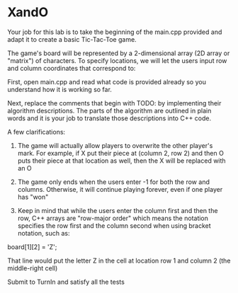 # XandO

Your job for this lab is to take the beginning of the main.cpp provided and adapt it to create a basic Tic-Tac-Toe game.

The game's board will be represented by a 2-dimensional array (2D array or "matrix") of characters. To specify locations, we will let the users input row and column coordinates that correspond to:

First, open main.cpp and read what code is provided already so you understand how it is working so far.

Next, replace the comments that begin with TODO: by implementing their algorithm descriptions. The parts of the algorithm are outlined in plain words and it is your job to translate those descriptions into C++ code.

A few clarifications:

1) The game will actually allow players to overwrite the other player's mark. For example, if X put their piece at (column 2, row 2) and then O puts their piece at that location as well, then the X will be replaced with an O

2) The game only ends when the users enter -1 for both the row and columns. Otherwise, it will continue playing forever, even if one player has "won"

3) Keep in mind that while the users enter the column first and then the row, C++ arrays are "row-major order" which means the notation specifies the row first and the column second when using bracket notation, such as:

board[1][2] = 'Z';

That line would put the letter Z in the cell at location row 1 and column 2 (the middle-right cell)

Submit to TurnIn and satisfy all the tests
